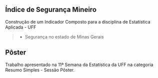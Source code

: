 ## Índice de Segurança Mineiro

Construção de um Indicador Composto para a disciplina de Estatística Aplicada - UFF

>- Segurança no estado de Minas Gerais

## Pôster

Trabalho apresentado na 11ª Semana da Estatística da UFF na categoria Resumo Simples - Sessão Pôster.
